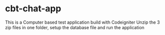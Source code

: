 # cbt-chat-app
This is a Computer based test application build with Codeigniter
Unzip the 3 zip files in one folder, setup the database file and run the application
